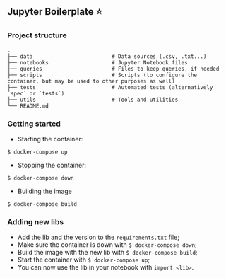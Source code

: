 ## Jupyter Boilerplate :star:

### Project structure

```
.
├── data                         # Data sources (.csv, .txt...)
├── notebooks                    # Jupyter Notebook files
├── queries                      # Files to keep queries, if needed
├── scripts                      # Scripts (to configure the container, but may be used to other purposes as well)
├── tests                        # Automated tests (alternatively `spec` or `tests`)
├── utils                        # Tools and utilities
└── README.md
```

### Getting started

- Starting the container:

`$ docker-compose up`

- Stopping the container:

`$ docker-compose down`

- Building the image

`$ docker-compose build` 

### Adding new libs

- Add the lib and the version to the `requirements.txt` file;
- Make sure the container is down with `$ docker-compose down`;
- Build the image with the new lib with `$ docker-compose build`;
- Start the container with `$ docker-compose up`;
- You can now use the lib in your notebook with `import <lib>`.
